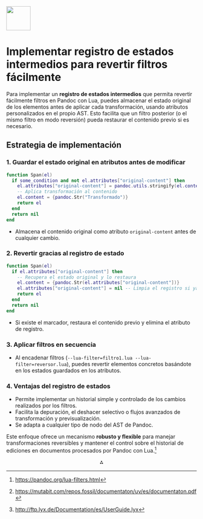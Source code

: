 <img src="https://r2cdn.perplexity.ai/pplx-full-logo-primary-dark%402x.png" style="height:64px;margin-right:32px"/>

# Implementar registro de estados intermedios para revertir filtros fácilmente

Para implementar un **registro de estados intermedios** que permita revertir fácilmente filtros en Pandoc con Lua, puedes almacenar el estado original de los elementos antes de aplicar cada transformación, usando atributos personalizados en el propio AST. Esto facilita que un filtro posterior (o el mismo filtro en modo reversión) pueda restaurar el contenido previo si es necesario.

## Estrategia de implementación

### 1. Guardar el estado original en atributos antes de modificar

```lua
function Span(el)
  if some_condition and not el.attributes["original-content"] then
    el.attributes["original-content"] = pandoc.utils.stringify(el.content)
    -- Aplica transformación al contenido
    el.content = {pandoc.Str("Transformado")}
    return el
  end
  return nil
end
```

- Almacena el contenido original como atributo `original-content` antes de cualquier cambio.


### 2. Revertir gracias al registro de estado

```lua
function Span(el)
  if el.attributes["original-content"] then
    -- Recupera el estado original y lo restaura
    el.content = {pandoc.Str(el.attributes["original-content"])}
    el.attributes["original-content"] = nil -- Limpia el registro si ya no es necesario
    return el
  end
  return nil
end
```

- Si existe el marcador, restaura el contenido previo y elimina el atributo de registro.


### 3. Aplicar filtros en secuencia

- Al encadenar filtros (`--lua-filter=filtro1.lua --lua-filter=reversor.lua`), puedes revertir elementos concretos basándote en los estados guardados en los atributos.


### 4. Ventajas del registro de estados

- Permite implementar un historial simple y controlado de los cambios realizados por los filtros.
- Facilita la depuración, el deshacer selectivo o flujos avanzados de transformación y previsualización.
- Se adapta a cualquier tipo de nodo del AST de Pandoc.

Este enfoque ofrece un mecanismo **robusto y flexible** para manejar transformaciones reversibles y mantener el control sobre el historial de ediciones en documentos procesados por Pandoc con Lua.[^1]
<span style="display:none">[^2][^3]</span>

<div style="text-align: center">⁂</div>

[^1]: https://pandoc.org/lua-filters.html

[^2]: https://mutabit.com/repos.fossil/documentaton/uv/es/documentaton.pdf

[^3]: http://ftp.lyx.de/Documentation/es/UserGuide.lyx

